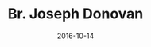 ---
title: Br. Joseph Donovan 
date : 2016-10-14
contentful:
  contentype: interview
  entry_id : yFddhNWOU8OgkMGWikqyY 
exists : br-joseph-donovan 
template : interviewentry.html 
--- 